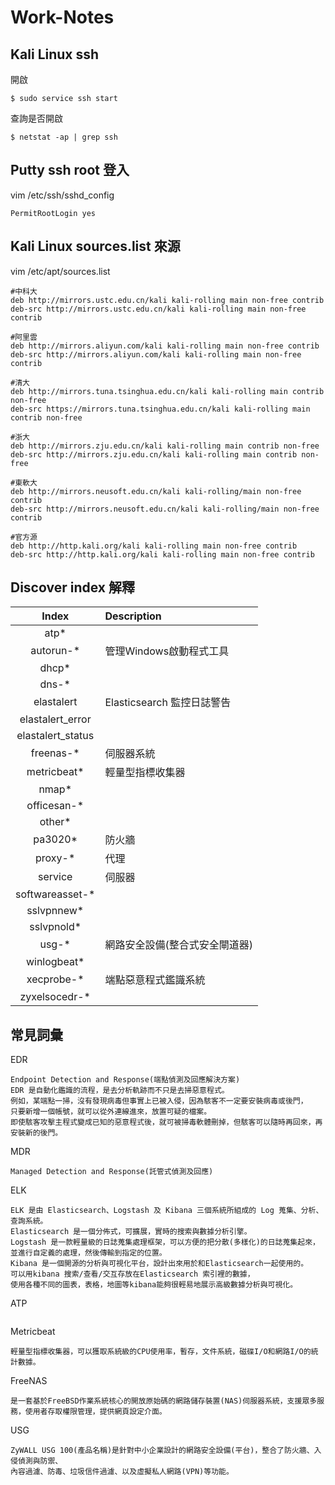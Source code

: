 # Work-Notes
## Kali Linux ssh
開啟
```
$ sudo service ssh start
```
查詢是否開啟
```
$ netstat -ap | grep ssh
```

## Putty ssh root 登入
vim /etc/ssh/sshd_config
```
PermitRootLogin yes
```

## Kali Linux sources.list 來源
vim /etc/apt/sources.list
```
#中科大
deb http://mirrors.ustc.edu.cn/kali kali-rolling main non-free contrib
deb-src http://mirrors.ustc.edu.cn/kali kali-rolling main non-free contrib

#阿里雲
deb http://mirrors.aliyun.com/kali kali-rolling main non-free contrib
deb-src http://mirrors.aliyun.com/kali kali-rolling main non-free contrib

#清大
deb http://mirrors.tuna.tsinghua.edu.cn/kali kali-rolling main contrib non-free
deb-src https://mirrors.tuna.tsinghua.edu.cn/kali kali-rolling main contrib non-free

#浙大
deb http://mirrors.zju.edu.cn/kali kali-rolling main contrib non-free
deb-src http://mirrors.zju.edu.cn/kali kali-rolling main contrib non-free

#東軟大
deb http://mirrors.neusoft.edu.cn/kali kali-rolling/main non-free contrib
deb-src http://mirrors.neusoft.edu.cn/kali kali-rolling/main non-free contrib

#官方源
deb http://http.kali.org/kali kali-rolling main non-free contrib
deb-src http://http.kali.org/kali kali-rolling main non-free contrib
```

## Discover index 解釋

|Index|Description|
|:----:|:----|
|atp* ||
|autorun-* |管理Windows啟動程式工具|
|dhcp* ||
|dns-* ||
|elastalert |Elasticsearch 監控日誌警告|
|elastalert_error ||
|elastalert_status ||
|freenas-* |伺服器系統|
|metricbeat* |輕量型指標收集器|
|nmap* ||
|officesan-* ||
|other* ||
|pa3020* |防火牆|
|proxy-* |代理|
|service |伺服器|
|softwareasset-* ||
|sslvpnnew* ||
|sslvpnold* ||
|usg-* |網路安全設備(整合式安全閘道器)|
|winlogbeat*||
|xecprobe-* |端點惡意程式鑑識系統|
|zyxelsocedr-* ||

## 常見詞彙
EDR
```
Endpoint Detection and Response(端點偵測及回應解決方案)
EDR 是自動化鑑識的流程，是去分析軌跡而不只是去掃惡意程式。
例如，某端點一掃，沒有發現病毒但事實上已被入侵，因為駭客不一定要安裝病毒或後門，
只要新增一個帳號，就可以從外連線進來，放置可疑的檔案。
即使駭客攻擊主程式變成已知的惡意程式後，就可被掃毒軟體刪掉，但駭客可以隨時再回來，再安裝新的後門。
```

MDR
```
Managed Detection and Response(託管式偵測及回應)

```

ELK
```
ELK 是由 Elasticsearch、Logstash 及 Kibana 三個系統所組成的 Log 蒐集、分析、查詢系統。
Elasticsearch 是一個分佈式，可擴展，實時的搜索與數據分析引擎。
Logstash 是一款輕量級的日誌蒐集處理框架，可以方便的把分散(多樣化)的日誌蒐集起來，並進行自定義的處理，然後傳輸到指定的位置。
Kibana 是一個開源的分析與可視化平台，設計出來用於和Elasticsearch一起使用的。
可以用kibana 搜索/查看/交互存放在Elasticsearch 索引裡的數據，
使用各種不同的圖表，表格，地圖等kibana能夠很輕易地展示高級數據分析與可視化。
```

ATP
```

```

Metricbeat
```
輕量型指標收集器，可以獲取系統級的CPU使用率，暫存，文件系統，磁碟I/O和網路I/O的統計數據。
```

FreeNAS
```
是一套基於FreeBSD作業系統核心的開放原始碼的網路儲存裝置(NAS)伺服器系統，支援眾多服務，使用者存取權限管理，提供網頁設定介面。
```

USG
```
ZyWALL USG 100(產品名稱)是針對中小企業設計的網路安全設備(平台)，整合了防火牆、入侵偵測與防禦、
內容過濾、防毒、垃圾信件過濾、以及虛擬私人網路(VPN)等功能。
```
